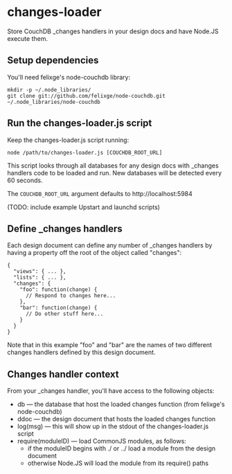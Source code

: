 changes-loader
===
Store CouchDB _changes handlers in your design docs and have Node.JS execute them.

Setup dependencies
---
You'll need felixge's node-couchdb library:

    mkdir -p ~/.node_libraries/
    git clone git://github.com/felixge/node-couchdb.git ~/.node_libraries/node-couchdb

Run the changes-loader.js script
---
Keep the changes-loader.js script running:

    node /path/to/changes-loader.js [COUCHDB_ROOT_URL]

This script looks through all databases for any design docs with _changes handlers code
to be loaded and run. New databases will be detected every 60 seconds.

The `COUCHDB_ROOT_URL` argument defaults to http://localhost:5984

(TODO: include example Upstart and launchd scripts)

Define _changes handlers
---
Each design document can define any number of _changes handlers by having a property
off the root of the object called "changes":

    {
      "views": { ... },
      "lists": { ... },
      "changes": {
        "foo": function(change) {
          // Respond to changes here...
        },
        "bar": function(change) {
          // Do other stuff here...
        }
      }
    }

Note that in this example "foo" and "bar" are the names of two different changes
handlers defined by this design document.

Changes handler context
---

From your _changes handler, you'll have access to the following objects:

  * db — the database that host the loaded changes function (from felixge's node-couchdb)
  * ddoc — the design document that hosts the loaded changes function
  * log(msg) — this will show up in the stdout of the changes-loader.js script
  * require(moduleID) — load CommonJS modules, as follows:
    * if the moduleID begins with ./ or ../ load a module from the design document
    * otherwise Node.JS will load the module from its require() paths
